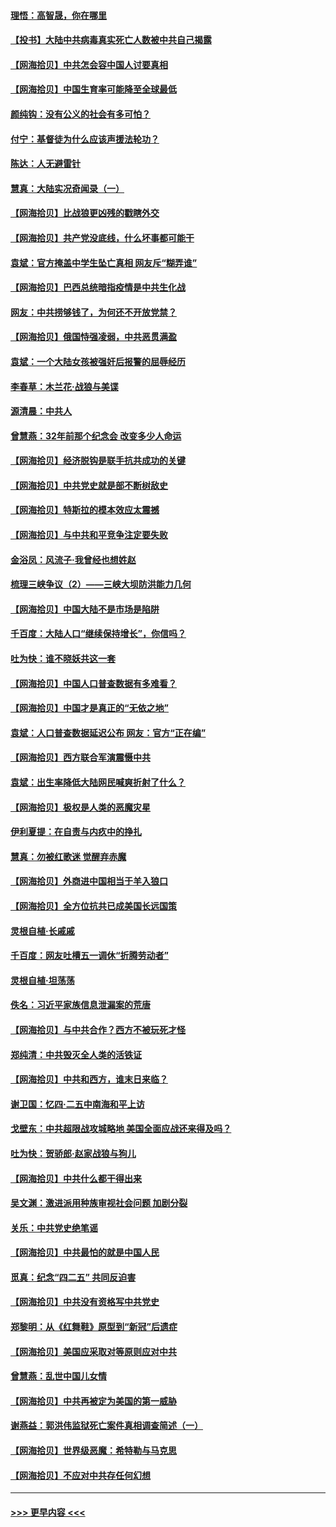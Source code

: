 #### [理悟：高智晟，你在哪里](../pages/nsc993/n12953115.md?t=05170052) 
#### [【投书】大陆中共病毒真实死亡人数被中共自己揭露](../pages/nsc993/n12953050.md?t=05170052) 
#### [【网海拾贝】中共怎会容中国人讨要真相](../pages/nsc993/n12952161.md?t=05170052) 
#### [【网海拾贝】中国生育率可能降至全球最低](../pages/nsc993/n12948793.md?t=05170052) 
#### [颜纯钩：没有公义的社会有多可怕？](../pages/nsc993/n12947626.md?t=05170052) 
#### [付宁：基督徒为什么应该声援法轮功？](../pages/nsc993/n12947233.md?t=05170052) 
#### [陈达：人无避雷针](../pages/nsc993/n12947098.md?t=05170052) 
#### [慧真：大陆实况奇闻录（一）](../pages/nsc993/n12945811.md?t=05170052) 
#### [【网海拾贝】比战狼更凶残的戳瞎外交](../pages/nsc993/n12945717.md?t=05170052) 
#### [【网海拾贝】共产党没底线，什么坏事都可能干](../pages/nsc993/n12942090.md?t=05170052) 
#### [袁斌：官方掩盖中学生坠亡真相 网友斥“糊弄谁”](../pages/nsc993/n12942029.md?t=05170052) 
#### [【网海拾贝】巴西总统暗指疫情是中共生化战](../pages/nsc993/n12938999.md?t=05170052) 
#### [网友：中共捞够钱了，为何还不开放党禁？](../pages/nsc993/n12938952.md?t=05170052) 
#### [【网海拾贝】俄国恃强凌弱，中共恶贯满盈](../pages/nsc993/n12936626.md?t=05170052) 
#### [袁斌：一个大陆女孩被强奸后报警的屈辱经历](../pages/nsc993/n12936547.md?t=05170052) 
#### [李春草：木兰花·战狼与美谍](../pages/nsc993/n12935995.md?t=05170052) 
#### [源清晨：中共人](../pages/nsc993/n12935589.md?t=05170052) 
#### [曾慧燕：32年前那个纪念会 改变多少人命运](../pages/nsc993/n12934233.md?t=05170052) 
#### [【网海拾贝】经济脱钩是联手抗共成功的关键](../pages/nsc993/n12934176.md?t=05170052) 
#### [【网海拾贝】中共党史就是部不断树敌史](../pages/nsc993/n12932844.md?t=05170052) 
#### [【网海拾贝】特斯拉的模本效应太震撼](../pages/nsc993/n12925626.md?t=05170052) 
#### [【网海拾贝】与中共和平竞争注定要失败](../pages/nsc993/n12923326.md?t=05170052) 
#### [金浴凤：风流子‧我曾经也想姓赵](../pages/nsc993/n12920911.md?t=05170052) 
#### [梳理三峡争议（2）——三峡大坝防洪能力几何](../pages/nsc993/n12920173.md?t=05170052) 
#### [【网海拾贝】中国大陆不是市场是陷阱](../pages/nsc993/n12920143.md?t=05170052) 
#### [千百度：大陆人口“继续保持增长”，你信吗？](../pages/nsc993/n12918946.md?t=05170052) 
#### [吐为快：谁不晓妖共这一套](../pages/nsc993/n12918941.md?t=05170052) 
#### [【网海拾贝】中国人口普查数据有多难看？](../pages/nsc993/n12917822.md?t=05170052) 
#### [【网海拾贝】中国才是真正的“无依之地”](../pages/nsc993/n12915845.md?t=05170052) 
#### [袁斌：人口普查数据延迟公布 网友：官方“正在编”](../pages/nsc993/n12915748.md?t=05170052) 
#### [【网海拾贝】西方联合军演震慑中共](../pages/nsc993/n12913466.md?t=05170052) 
#### [袁斌：出生率降低大陆网民喊爽折射了什么？](../pages/nsc993/n12913365.md?t=05170052) 
#### [【网海拾贝】极权是人类的恶魔灾星](../pages/nsc993/n12910697.md?t=05170052) 
#### [伊利夏提：在自责与内疚中的挣扎](../pages/nsc993/n12910493.md?t=05170052) 
#### [慧真：勿被红歌迷 觉醒弃赤魔](../pages/nsc993/n12910485.md?t=05170052) 
#### [【网海拾贝】外商进中国相当于羊入狼口](../pages/nsc993/n12908274.md?t=05170052) 
#### [【网海拾贝】全方位抗共已成美国长远国策](../pages/nsc993/n12906878.md?t=05170052) 
#### [灵根自植‧长戚戚](../pages/nsc993/n12905585.md?t=05170052) 
#### [千百度：网友吐槽五一调休“折腾劳动者”](../pages/nsc993/n12905934.md?t=05170052) 
#### [灵根自植‧坦荡荡](../pages/nsc993/n12905562.md?t=05170052) 
#### [佚名：习近平家族信息泄漏案的荒唐](../pages/nsc993/n12904705.md?t=05170052) 
#### [【网海拾贝】与中共合作？西方不被玩死才怪](../pages/nsc993/n12903873.md?t=05170052) 
#### [郑纯清：中共毁灭全人类的活铁证](../pages/nsc993/n12903785.md?t=05170052) 
#### [【网海拾贝】中共和西方，谁末日来临？](../pages/nsc993/n12903482.md?t=05170052) 
#### [谢卫国：忆四‧二五中南海和平上访](../pages/nsc993/n12902192.md?t=05170052) 
#### [戈壁东：中共超限战攻城略地 美国全面应战还来得及吗？](../pages/nsc993/n12902297.md?t=05170052) 
#### [吐为快：贺骄郎‧赵家战狼与狗儿](../pages/nsc993/n12902280.md?t=05170052) 
#### [【网海拾贝】中共什么都干得出来](../pages/nsc993/n12897500.md?t=05170052) 
#### [吴文渊：激进派用种族审视社会问题 加剧分裂](../pages/nsc993/n12893881.md?t=05170052) 
#### [关乐：中共党史绝笔谣](../pages/nsc993/n12897270.md?t=05170052) 
#### [【网海拾贝】中共最怕的就是中国人民](../pages/nsc993/n12894705.md?t=05170052) 
#### [觅真：纪念“四二五” 共同反迫害](../pages/nsc993/n12894553.md?t=05170052) 
#### [【网海拾贝】中共没有资格写中共党史](../pages/nsc993/n12892231.md?t=05170052) 
#### [郑黎明：从《红舞鞋》原型到“新冠”后遗症](../pages/nsc993/n12890469.md?t=05170052) 
#### [【网海拾贝】美国应采取对等原则应对中共](../pages/nsc993/n12889176.md?t=05170052) 
#### [曾慧燕：乱世中国儿女情](../pages/nsc993/n12887931.md?t=05170052) 
#### [【网海拾贝】中共再被定为美国的第一威胁](../pages/nsc993/n12887580.md?t=05170052) 
#### [谢燕益：郭洪伟监狱死亡案件真相调查简述（一）](../pages/nsc993/n12885648.md?t=05170052) 
#### [【网海拾贝】世界级恶魔：希特勒与马克思](../pages/nsc993/n12884062.md?t=05170052) 
#### [【网海拾贝】不应对中共存任何幻想](../pages/nsc993/n12881460.md?t=05170052) 

----
#### [ >>> 更早内容 <<< ](../indexes/nsc993-earlier.md)
